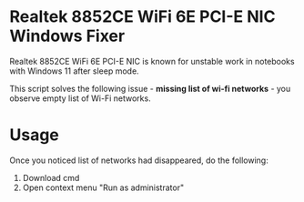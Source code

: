 # Realtek 8852CE WiFi 6E PCI-E NIC Windows Fixer

Realtek 8852CE WiFi 6E PCI-E NIC is known for unstable work in notebooks with Windows 11 after sleep mode. 

This script solves the following issue - **missing list of wi-fi networks** - you observe empty list of Wi-Fi networks.

# Usage

Once you noticed list of networks had disappeared, do the following:

1. Download cmd
2. Open context menu "Run as administrator"
